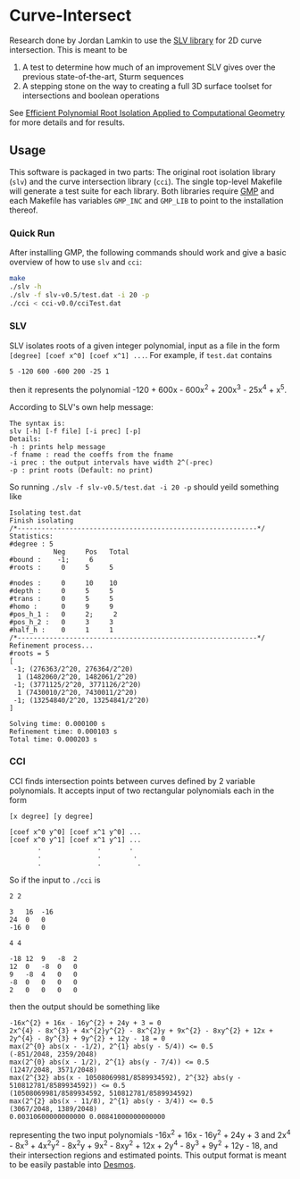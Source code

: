 # Curve-Intersect

Research done by Jordan Lamkin to use the [SLV library](http://www-polsys.lip6.fr/˜elias/soft.html) for 2D curve intersection. This is meant to be
1. A test to determine how much of an improvement SLV gives over the previous state-of-the-art, Sturm sequences
2. A stepping stone on the way to creating a full 3D surface toolset for intersections and boolean operations

See [Efficient Polynomial Root Isolation Applied to Computational Geometry](https://oaktrust.library.tamu.edu/bitstream/handle/1969.1/186132/JordanLamkin_EH-CSCE_honors_thesis.pdf?sequence=1&isAllowed=y) for more details and for results.

## Usage

This software is packaged in two parts: The original root isolation library (`slv`) and the curve intersection library (`cci`). The single top-level Makefile will generate a test suite for each library. Both libraries require [GMP](https://gmplib.org/) and each Makefile has variables `GMP_INC` and `GMP_LIB` to point to the installation thereof.

### Quick Run
After installing GMP, the following commands should work and give a basic overview of how to use `slv` and `cci`:
```bash
make
./slv -h
./slv -f slv-v0.5/test.dat -i 20 -p
./cci < cci-v0.0/cciTest.dat
```

### SLV

SLV isolates roots of a given integer polynomial, input as a file in the form `[degree] [coef x^0] [coef x^1] ...`. For example, if `test.dat` contains
```
5 -120 600 -600 200 -25 1
```
then it represents the polynomial -120 + 600x - 600x<sup>2</sup> + 200x<sup>3</sup> - 25x<sup>4</sup> + x<sup>5</sup>.

According to SLV's own help message:
```
The syntax is:
slv [-h] [-f file] [-i prec] [-p]
Details:
-h : prints help message
-f fname : read the coeffs from the fname
-i prec : the output intervals have width 2^(-prec)
-p : print roots (Default: no print)
```

So running `./slv -f slv-v0.5/test.dat -i 20 -p` should yeild something like
```
Isolating test.dat
Finish isolating
/*------------------------------------------------------------*/
Statistics:
#degree : 5
           Neg     Pos   Total
#bound :    -1;     6
#roots :     0     5     5

#nodes :     0     10    10
#depth :     0     5     5
#trans :     0     5     5
#homo :      0     9     9
#pos_h_1 :   0     2;     2
#pos_h_2 :   0     3     3
#half_h :    0     1     1
/*------------------------------------------------------------*/
Refinement process...
#roots = 5
[
 -1; (276363/2^20, 276364/2^20)
  1 (1482060/2^20, 1482061/2^20)
 -1; (3771125/2^20, 3771126/2^20)
  1 (7430010/2^20, 7430011/2^20)
 -1; (13254840/2^20, 13254841/2^20)
]

Solving time: 0.000100 s
Refinement time: 0.000103 s
Total time: 0.000203 s
```

### CCI

CCI finds intersection points between curves defined by 2 variable polynomials. It accepts input of two rectangular polynomials each in the form
```
[x degree] [y degree]

[coef x^0 y^0] [coef x^1 y^0] ...
[coef x^0 y^1] [coef x^1 y^1] ...
       .              .       .  
       .              .        . 
       .              .         .
```

So if the input to `./cci` is
```
2 2

3   16  -16
24  0   0
-16 0   0

4 4

-18 12  9   -8  2
12  0   -8  0   0
9   -8  4   0   0
-8  0   0   0   0
2   0   0   0   0
```

then the output should be something like
```
-16x^{2} + 16x - 16y^{2} + 24y + 3 = 0
2x^{4} - 8x^{3} + 4x^{2}y^{2} - 8x^{2}y + 9x^{2} - 8xy^{2} + 12x + 2y^{4} - 8y^{3} + 9y^{2} + 12y - 18 = 0
max(2^{0} abs(x - -1/2), 2^{1} abs(y - 5/4)) <= 0.5
(-851/2048, 2359/2048)
max(2^{0} abs(x - 1/2), 2^{1} abs(y - 7/4)) <= 0.5
(1247/2048, 3571/2048)
max(2^{32} abs(x - 10508069981/8589934592), 2^{32} abs(y - 510812781/8589934592)) <= 0.5
(10508069981/8589934592, 510812781/8589934592)
max(2^{2} abs(x - 11/8), 2^{1} abs(y - 3/4)) <= 0.5
(3067/2048, 1389/2048)
0.00310600000000000 0.00841000000000000
```

representing the two input polynomials -16x<sup>2</sup> + 16x - 16y<sup>2</sup> + 24y + 3 and 2x<sup>4</sup> - 8x<sup>3</sup> + 4x<sup>2</sup>y<sup>2</sup> - 8x<sup>2</sup>y + 9x<sup>2</sup> - 8xy<sup>2</sup> + 12x + 2y<sup>4</sup> - 8y<sup>3</sup> + 9y<sup>2</sup> + 12y - 18, and their intersection regions and estimated points. This output format is meant to be easily pastable into [Desmos](https://www.desmos.com/calculator).
